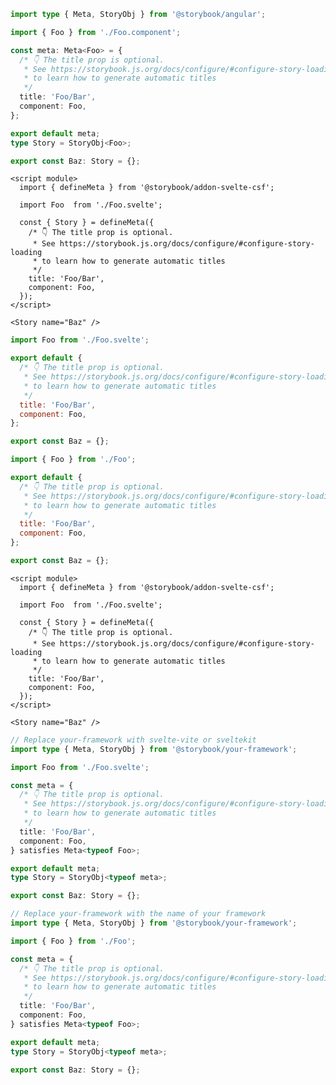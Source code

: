 ```ts filename="FooBar.stories.ts" renderer="angular" language="ts"
import type { Meta, StoryObj } from '@storybook/angular';

import { Foo } from './Foo.component';

const meta: Meta<Foo> = {
  /* 👇 The title prop is optional.
   * See https://storybook.js.org/docs/configure/#configure-story-loading
   * to learn how to generate automatic titles
   */
  title: 'Foo/Bar',
  component: Foo,
};

export default meta;
type Story = StoryObj<Foo>;

export const Baz: Story = {};
```

```svelte filename="FooBar.stories.svelte" renderer="svelte" language="js" tabTitle="Svelte CSF"
<script module>
  import { defineMeta } from '@storybook/addon-svelte-csf';

  import Foo  from './Foo.svelte';

  const { Story } = defineMeta({
    /* 👇 The title prop is optional.
     * See https://storybook.js.org/docs/configure/#configure-story-loading
     * to learn how to generate automatic titles
     */
    title: 'Foo/Bar',
    component: Foo,
  });
</script>

<Story name="Baz" />
```

```js filename="FooBar.stories.js" renderer="svelte" language="js" tabTitle="CSF"
import Foo from './Foo.svelte';

export default {
  /* 👇 The title prop is optional.
   * See https://storybook.js.org/docs/configure/#configure-story-loading
   * to learn how to generate automatic titles
   */
  title: 'Foo/Bar',
  component: Foo,
};

export const Baz = {};
```

```js filename="FooBar.stories.js|jsx" renderer="common" language="js"
import { Foo } from './Foo';

export default {
  /* 👇 The title prop is optional.
   * See https://storybook.js.org/docs/configure/#configure-story-loading
   * to learn how to generate automatic titles
   */
  title: 'Foo/Bar',
  component: Foo,
};

export const Baz = {};
```

```svelte filename="FooBar.stories.svelte" renderer="svelte" language="ts" tabTitle="Svelte CSF"
<script module>
  import { defineMeta } from '@storybook/addon-svelte-csf';

  import Foo  from './Foo.svelte';

  const { Story } = defineMeta({
    /* 👇 The title prop is optional.
     * See https://storybook.js.org/docs/configure/#configure-story-loading
     * to learn how to generate automatic titles
     */
    title: 'Foo/Bar',
    component: Foo,
  });
</script>

<Story name="Baz" />
```

```ts filename="FooBar.stories.ts" renderer="svelte" language="ts" tabTitle="CSF"
// Replace your-framework with svelte-vite or sveltekit
import type { Meta, StoryObj } from '@storybook/your-framework';

import Foo from './Foo.svelte';

const meta = {
  /* 👇 The title prop is optional.
   * See https://storybook.js.org/docs/configure/#configure-story-loading
   * to learn how to generate automatic titles
   */
  title: 'Foo/Bar',
  component: Foo,
} satisfies Meta<typeof Foo>;

export default meta;
type Story = StoryObj<typeof meta>;

export const Baz: Story = {};
```

```ts filename="FooBar.stories.ts|tsx" renderer="common" language="ts"
// Replace your-framework with the name of your framework
import type { Meta, StoryObj } from '@storybook/your-framework';

import { Foo } from './Foo';

const meta = {
  /* 👇 The title prop is optional.
   * See https://storybook.js.org/docs/configure/#configure-story-loading
   * to learn how to generate automatic titles
   */
  title: 'Foo/Bar',
  component: Foo,
} satisfies Meta<typeof Foo>;

export default meta;
type Story = StoryObj<typeof meta>;

export const Baz: Story = {};
```
